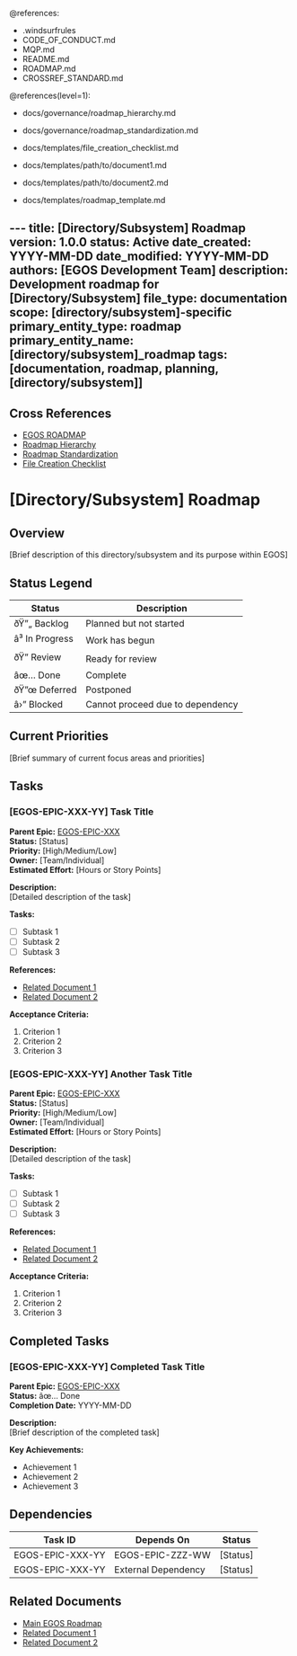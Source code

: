 @references:
- .windsurfrules
- CODE_OF_CONDUCT.md
- MQP.md
- README.md
- ROADMAP.md
- CROSSREF_STANDARD.md

@references(level=1):
  - docs/governance/roadmap_hierarchy.md
  - docs/governance/roadmap_standardization.md
  - docs/templates/file_creation_checklist.md
  - docs/templates/path/to/document1.md
  - docs/templates/path/to/document2.md






  - docs/templates/roadmap_template.md

﻿---
title: [Directory/Subsystem] Roadmap
version: 1.0.0
status: Active
date_created: YYYY-MM-DD
date_modified: YYYY-MM-DD
authors: [EGOS Development Team]
description: Development roadmap for [Directory/Subsystem]
file_type: documentation
scope: [directory/subsystem]-specific
primary_entity_type: roadmap
primary_entity_name: [directory/subsystem]_roadmap
tags: [documentation, roadmap, planning, [directory/subsystem]]
---
## Cross References

- [EGOS ROADMAP](../../ROADMAP.md)
- [Roadmap Hierarchy](../governance/roadmap_hierarchy.md)
- [Roadmap Standardization](../governance/roadmap_standardization.md)
- [File Creation Checklist](./file_creation_checklist.md)

# [Directory/Subsystem] Roadmap

## Overview

[Brief description of this directory/subsystem and its purpose within EGOS]

## Status Legend

| Status | Description |
|--------|-------------|
| ðŸ”„ Backlog | Planned but not started |
| â³ In Progress | Work has begun |
| ðŸ” Review | Ready for review |
| âœ… Done | Complete |
| ðŸ”œ Deferred | Postponed |
| â›” Blocked | Cannot proceed due to dependency |

## Current Priorities

[Brief summary of current focus areas and priorities]

## Tasks

### [EGOS-EPIC-XXX-YY] Task Title

**Parent Epic:** [EGOS-EPIC-XXX](../../ROADMAP.md#egos-epic-xxx-epic-title)  
**Status:** [Status]  
**Priority:** [High/Medium/Low]  
**Owner:** [Team/Individual]  
**Estimated Effort:** [Hours or Story Points]  

**Description:**  
[Detailed description of the task]

**Tasks:**
- [ ] Subtask 1
- [ ] Subtask 2
- [ ] Subtask 3

**References:**
- [Related Document 1](path/to/document1.md)
- [Related Document 2](path/to/document2.md)

**Acceptance Criteria:**
1. Criterion 1
2. Criterion 2
3. Criterion 3

### [EGOS-EPIC-XXX-YY] Another Task Title

**Parent Epic:** [EGOS-EPIC-XXX](../../ROADMAP.md#egos-epic-xxx-epic-title)  
**Status:** [Status]  
**Priority:** [High/Medium/Low]  
**Owner:** [Team/Individual]  
**Estimated Effort:** [Hours or Story Points]  

**Description:**  
[Detailed description of the task]

**Tasks:**
- [ ] Subtask 1
- [ ] Subtask 2
- [ ] Subtask 3

**References:**
- [Related Document 1](path/to/document1.md)
- [Related Document 2](path/to/document2.md)

**Acceptance Criteria:**
1. Criterion 1
2. Criterion 2
3. Criterion 3

## Completed Tasks

### [EGOS-EPIC-XXX-YY] Completed Task Title

**Parent Epic:** [EGOS-EPIC-XXX](../../ROADMAP.md#egos-epic-xxx-epic-title)  
**Status:** âœ… Done  
**Completion Date:** YYYY-MM-DD  

**Description:**  
[Brief description of the completed task]

**Key Achievements:**
- Achievement 1
- Achievement 2
- Achievement 3

## Dependencies

| Task ID | Depends On | Status |
|---------|------------|--------|
| EGOS-EPIC-XXX-YY | EGOS-EPIC-ZZZ-WW | [Status] |
| EGOS-EPIC-XXX-YY | External Dependency | [Status] |

## Related Documents

- [Main EGOS Roadmap](../../ROADMAP.md)
- [Related Document 1](path/to/document1.md)
- [Related Document 2](path/to/document2.md)